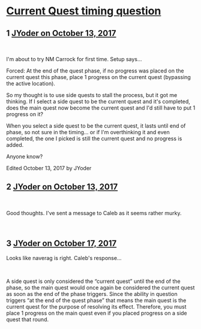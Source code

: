 # [Current Quest timing question](https://community.fantasyflightgames.com/topic/260704-current-quest-timing-question/)

## 1 [JYoder on October 13, 2017](https://community.fantasyflightgames.com/topic/260704-current-quest-timing-question/?do=findComment&comment=3023508)

 

I'm about to try NM Carrock for first time. Setup says...

Forced: At the end of the quest phase, if no progress was placed on the current quest this phase, place 1 progress on the current quest (bypassing the active location).

So my thought is to use side quests to stall the process, but it got me thinking. If I select a side quest to be the current quest and it's completed, does the main quest now become the current quest and I'd still have to put 1 progress on it?

When you select a side quest to be the current quest, it lasts until end of phase, so not sure in the timing... or if I'm overthinking it and even completed, the one I picked is still the current quest and no progress is added.

Anyone know?

Edited October 13, 2017 by JYoder

## 2 [JYoder on October 13, 2017](https://community.fantasyflightgames.com/topic/260704-current-quest-timing-question/?do=findComment&comment=3024227)

 

Good thoughts. I've sent a message to Caleb as it seems rather murky.

 

## 3 [JYoder on October 17, 2017](https://community.fantasyflightgames.com/topic/260704-current-quest-timing-question/?do=findComment&comment=3029166)

Looks like naverag is right. Caleb's response...

 

A side quest is only considered the “current quest” until the end of the phase, so the main quest would once again be considered the current quest as soon as the end of the phase triggers. Since the ability in question triggers “at the end of the quest phase” that means the main quest is the current quest for the purpose of resolving its effect. Therefore, you must place 1 progress on the main quest even if you placed progress on a side quest that round.

